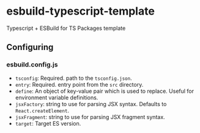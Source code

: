 # esbuild-typescript-template
 Typescript + ESBuild for TS Packages template

## Configuring

### esbuild.config.js

- `tsconfig`: Required. path to the `tsconfig.json`.
- `entry`: Required. entry point from the `src` directory.
- `define`: An object of key-value pair which is used to replace. Useful for environment variable definitions.
- `jsxFactory`: string to use for parsing JSX syntax. Defaults to `React.createElement`.
- `jsxFragment`: string to use for parsing JSX fragment syntax.
- `target`: Target ES version.